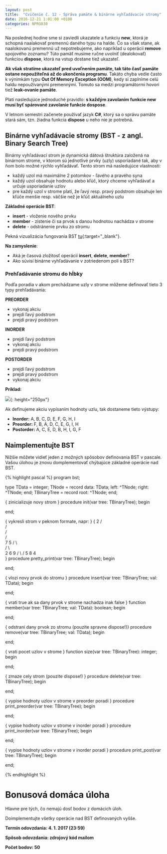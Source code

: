 ```yaml
---
layout: post
title:  "Cvičenie č. 12 - Správa pamäte & binárne vyhľadávacie stromy"
date: 2016-12-21 1:01:00 +0100
categories: NPRG030
---
```


Na poslednej hodine sme si zaviedli ukazatele a funkciu **new**, ktorá je schopná
naalakovať premennú daného typu na halde. Čo sa však stane, ak naalokovanú premennú
už nepotrebujeme, ako napríklad u operácii **remove** spojového zoznamu?
Túto pamäť musíme ručne uvolniť (dealokovať) funkciou **dispose**, ktorá na vstup dostane tiež ukazateľ.

**Ak však stratíme ukazateľ pred uvoľnením pamäte, tak táto časť pamäte ostane nepoužiteľná
až do ukončenia programu**. Takáto chyba vedie často k výnimkám typu **Out Of Memory Exception (OOM)**, kedy
si zaplníme celú haldu nepoužívanými premennými. Tomuto sa medzi programátormi hovorí tiež **leak-ovanie pamäte**.

Platí nasledujúce jednoduché pravidlo: **s každým zavolaním funkcie new musí byť spárované zavolanie funkcie dospose**.

V letnom semestri začenete používať jazyk **C#**, ktorý sa o správu pamäte stará sám, tzn. žiadna funkcia **dispose** u neho nie je potrebná.


## Binárne vyhľadávacie stromy (BST - z angl. Binary Search Tree)

Binárny vyhľadávací strom je dynamická dátová štruktúra založená na binárnom strome, v ktorom sú jednotlivé
prvky (uzly) usporiadané tak, aby v ňom bolo možné rýchlo vyhľadávať. Tento strom má nasledujúce vlastnosti:

* každý uzol má maximálne 2 potomkov - ľavého a pravého syna
* každý uzol obsahuje hodnotu alebo kľúč, ktorý chceme vyhľadávať a určuje usporiadanie uzlov
* pre každý uzol v strome platí, že ľavý resp. pravý podstrom obsahuje len kľúče menšie resp. väčšie než je kľúč aktuálneho uzlu

**Základné operácie BST**:

* **insert** - vloženie nového prvku
* **member** - zistenie či sa prvok s danou hodnotou nachádza v strome
* **delete** - odstránenie prvku zo stromu

Pekná vizualizácia fungovania BST [tu](https://visualgo.net/bst){:target="_blank"}.

**Na zamyslenie**:

* Aká je časová zložitosť operácií **insert**, **delete**, **member**?
* Ako súvisí binárne vyhľadávanie v zotriedenom poli s BST?

### Prehľadávanie stromu do hĺbky

Podľa poradia v akom prechádzame uzly v strome môžeme definovať tieto 3 typy prehľadávania:

**PREORDER**

* vykonaj akciu
* prejdi ľavý podstrom
* prejdi pravý podstrom

**INORDER**

* prejdi ľavý podstrom
* vykonaj akciu
* prejdi pravý podstrom

**POSTORDER**

* prejdi ľavý podstrom
* prejdi pravý podstrom
* vykonaj akciu

**Príklad:**

![]({{site.baseurl}}/assets/img/class12/bst.png){: height="250px"}

Ak definujeme akciu vypísaním hodnoty uzlu, tak dostaneme tieto výstupy:

* **Inorder:** A, B, C, D, E, F, G, H, I
* **Preorder:** F, B, A, D, C, E, G, I, H
* **Postorder:** A, C, E, D, B, H, I, G, F

## Naimplementujte BST

Nižšie môžete vidieť jeden z možných spôsobov definovania BST v pascale.
Vašou úlohou je znovu domplementovať chýbajúce základné operácie nad BST.

{% highlight pascal %}
program bst;

type TData = integer;
     TNode = record
      data: TData;
      left: ^TNode;
      right: ^TNode;
     end;
    TBinaryTree = record
      root: ^TNode;
    end;

{ zinicializuje novy strom }
procedure init(var tree: TBinaryTree);
begin

end;

{ vykresli strom v peknom formate, napr: }
{         2
         / \
        /   \
       /     \
      /       \
     7         5
    / \         \
   /   \         \
  2     6         9
 / \             /
5   8           4  
}
procedure pretty_print(var tree: TBinaryTree);
begin

end;

{ vlozi novy prvok do stromu }
procedure insert(var tree: TBinaryTree; val: TData);
begin

end;

{ vrati true ak sa dany prvok v strome nachadza inak false }
function member(var tree: TBinaryTree; val: TData): boolean;
begin

end;

{ odstrani dany prvok zo stromu (pouzite spravne dispose!)}
procedure remove(var tree: TBinaryTree; val: TData);
begin

end;

{ vrati pocet uzlov v strome }
function size(var tree: TBinaryTree): integer;
begin

end;

{ zmaze cely strom (pouzite dispose!) }
procedure delete(var tree: TBinaryTree);
begin

end;

{ vypise hodnoty uzlov v strome v preorder poradi }
procedure print_preorder(var tree: TBinaryTree);
begin

end;

{ vypise hodnoty uzlov v strome v inorder poradi }
procedure print_inorder(var tree: TBinaryTree);
begin

end;

{ vypise hodnoty uzlov v strome v inorder poradi }
procedure print_post(var tree: TBinaryTree);
begin

end;

{% endhighlight %}

# Bonusová domáca úloha
Hlavne pre tých, čo nemajú dosť bodov z domácich úloh.

Doimplementujte všetky operácie nad BST definovaných vyšše.

**Termín odovzdania: 4. 1. 2017 (23:59)**

**Spôsob odovzdania: zdrojový kód mailom**

**Počet bodov: 50**
